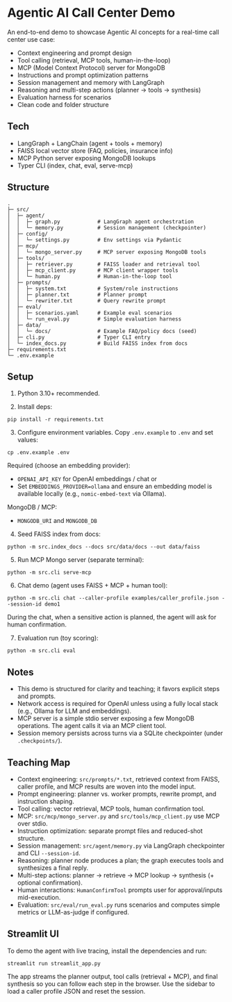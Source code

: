 # Agentic AI Call Center Demo

An end-to-end demo to showcase Agentic AI concepts for a real-time call center use case:

- Context engineering and prompt design
- Tool calling (retrieval, MCP tools, human-in-the-loop)
- MCP (Model Context Protocol) server for MongoDB
- Instructions and prompt optimization patterns
- Session management and memory with LangGraph
- Reasoning and multi-step actions (planner → tools → synthesis)
- Evaluation harness for scenarios
- Clean code and folder structure

## Tech

- LangGraph + LangChain (agent + tools + memory)
- FAISS local vector store (FAQ, policies, insurance info)
- MCP Python server exposing MongoDB lookups
- Typer CLI (index, chat, eval, serve-mcp)

## Structure

```
.
├─ src/
│  ├─ agent/
│  │  ├─ graph.py            # LangGraph agent orchestration
│  │  └─ memory.py           # Session management (checkpointer)
│  ├─ config/
│  │  └─ settings.py         # Env settings via Pydantic
│  ├─ mcp/
│  │  └─ mongo_server.py     # MCP server exposing MongoDB tools
│  ├─ tools/
│  │  ├─ retriever.py        # FAISS loader and retrieval tool
│  │  ├─ mcp_client.py       # MCP client wrapper tools
│  │  └─ human.py            # Human-in-the-loop tool
│  ├─ prompts/
│  │  ├─ system.txt          # System/role instructions
│  │  ├─ planner.txt         # Planner prompt
│  │  └─ rewriter.txt        # Query rewrite prompt
│  ├─ eval/
│  │  ├─ scenarios.yaml      # Example eval scenarios
│  │  └─ run_eval.py         # Simple evaluation harness
│  ├─ data/
│  │  └─ docs/               # Example FAQ/policy docs (seed)
│  ├─ cli.py                 # Typer CLI entry
│  └─ index_docs.py          # Build FAISS index from docs
├─ requirements.txt
└─ .env.example
```

## Setup

1) Python 3.10+ recommended.

2) Install deps:

```
pip install -r requirements.txt
```

3) Configure environment variables. Copy `.env.example` to `.env` and set values:

```
cp .env.example .env
```

Required (choose an embedding provider):
- `OPENAI_API_KEY` for OpenAI embeddings / chat
or
- Set `EMBEDDINGS_PROVIDER=ollama` and ensure an embedding model is available locally (e.g., `nomic-embed-text` via Ollama).

MongoDB / MCP:
- `MONGODB_URI` and `MONGODB_DB`

4) Seed FAISS index from docs:

```
python -m src.index_docs --docs src/data/docs --out data/faiss
```

5) Run MCP Mongo server (separate terminal):

```
python -m src.cli serve-mcp
```

6) Chat demo (agent uses FAISS + MCP + human tool):

```
python -m src.cli chat --caller-profile examples/caller_profile.json --session-id demo1
```

During the chat, when a sensitive action is planned, the agent will ask for human confirmation.

7) Evaluation run (toy scoring):

```
python -m src.cli eval
```

## Notes

- This demo is structured for clarity and teaching; it favors explicit steps and prompts.
- Network access is required for OpenAI unless using a fully local stack (e.g., Ollama for LLM and embeddings).
- MCP server is a simple stdio server exposing a few MongoDB operations. The agent calls it via an MCP client tool.
- Session memory persists across turns via a SQLite checkpointer (under `.checkpoints/`).

## Teaching Map

- Context engineering: `src/prompts/*.txt`, retrieved context from FAISS, caller profile, and MCP results are woven into the model input.
- Prompt engineering: planner vs. worker prompts, rewrite prompt, and instruction shaping.
- Tool calling: vector retrieval, MCP tools, human confirmation tool.
- MCP: `src/mcp/mongo_server.py` and `src/tools/mcp_client.py` use MCP over stdio.
- Instruction optimization: separate prompt files and reduced-shot structure.
- Session management: `src/agent/memory.py` via LangGraph checkpointer and CLI `--session-id`.
- Reasoning: planner node produces a plan; the graph executes tools and synthesizes a final reply.
- Multi-step actions: planner → retrieve → MCP lookup → synthesis (+ optional confirmation).
- Human interactions: `HumanConfirmTool` prompts user for approval/inputs mid-execution.
- Evaluation: `src/eval/run_eval.py` runs scenarios and computes simple metrics or LLM-as-judge if configured.

## Streamlit UI

To demo the agent with live tracing, install the dependencies and run:

```
streamlit run streamlit_app.py
```

The app streams the planner output, tool calls (retrieval + MCP), and final synthesis so you can follow each step in the browser. Use the sidebar to load a caller profile JSON and reset the session.
